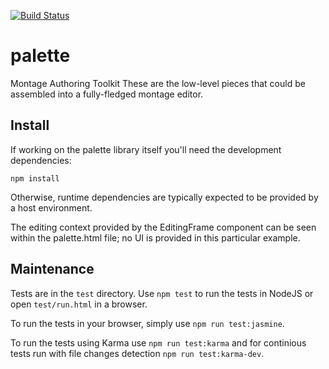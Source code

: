 [![Build Status](https://travis-ci.org/montagestudio/palette.svg?branch=master)](http://travis-ci.org/montagestudio/palette)

# palette

Montage Authoring Toolkit
These are the low-level pieces that could be assembled into a fully-fledged
montage editor.

## Install

If working on the palette library itself you'll need the development
dependencies:

    npm install

Otherwise, runtime dependencies are typically expected to be provided by a
host environment.

The editing context provided by the EditingFrame component can be seen within
the palette.html file; no UI is provided in this particular example.

## Maintenance

Tests are in the `test` directory. Use `npm test` to run the tests in
NodeJS or open `test/run.html` in a browser. 

To run the tests in your browser, simply use `npm run test:jasmine`.

To run the tests using Karma use `npm run test:karma` and for continious tests run with file changes detection `npm run test:karma-dev`.